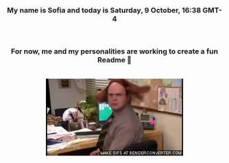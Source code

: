 


<div align="center">
<h3 >My name is Sofia and today is Saturday, 9 October, 16:38 GMT-4</h3><br>
<h3 >For now, me and my personalities are working to create a fun Readme 👋
</h3><br>
<img src='img/dwight.gif' alt='working...'/>
</div>
